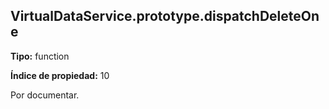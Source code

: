 ## VirtualDataService.prototype.dispatchDeleteOne

**Tipo:** function

**Índice de propiedad:** 10

Por documentar.



